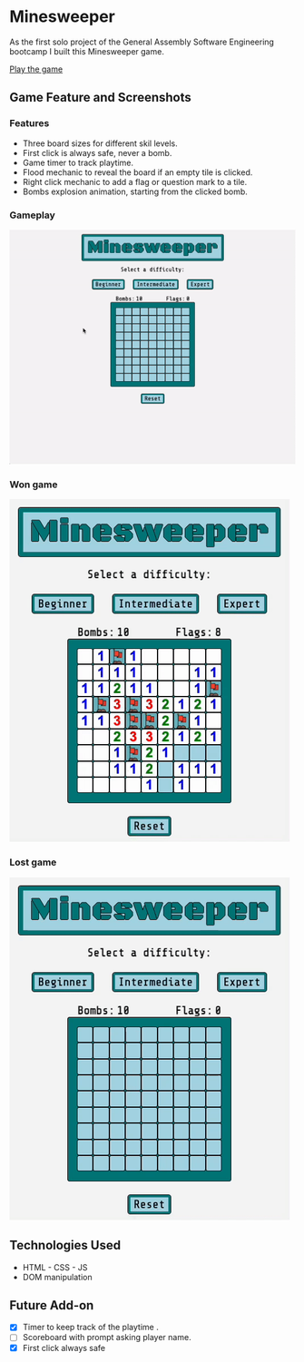 # Minesweeper

As the first solo project of the General Assembly Software Engineering bootcamp I built this Minesweeper game.

[Play the game](https://reddyfede.github.io/Minesweeper/)

## Game Feature and Screenshots

### Features
- Three board sizes for different skil levels.
- First click is always safe, never a bomb.
- Game timer to track playtime.
- Flood mechanic to reveal the board if an empty tile is clicked.
- Right click mechanic to add a flag or question mark to a tile.
- Bombs explosion animation, starting from the clicked bomb.




### Gameplay

![Gameplay gif](./resources/gameplay.gif)

### Won game

![Gameplay gif](./resources/wonGame.gif)

### Lost game

![Gameplay gif](./resources/lostGame.gif)

## Technologies Used

- HTML - CSS - JS
- DOM manipulation

## Future Add-on

- [x] Timer to keep track of the playtime .
- [ ] Scoreboard with prompt asking player name.
- [x] First click always safe
